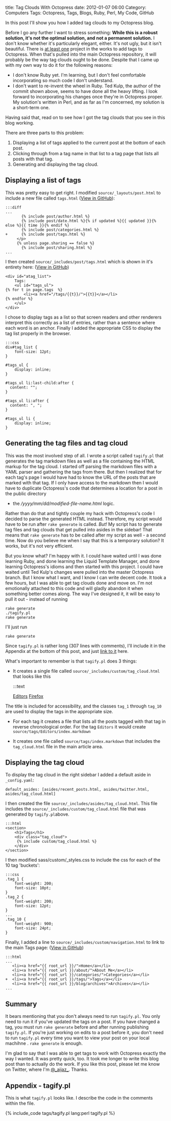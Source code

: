 title: Tag Clouds With Octopress
date: 2012-01-07 06:00
Category: Computers
Tags: Octopress, Tags, Blogs, Ruby, Perl, My Code, GitHub

In this post I'll show you how I added tag clouds to my Octopress blog.  

<!-- more -->

Before I go any further I want to stress something: **While this is a robust
solution, it's not the optimal solution, and not a permanent solution.**  I 
don't know whether it's particularly elegant, either.  It's not ugly, but it isn't beautiful.  There
is [at least one](https://github.com/imathis/octopress/pull/282) project in the 
works to add tags to Octopress.  When that's pulled into the main Octopress 
repository, it will probably be the way tag clouds ought to be done.  Despite that
I came up with my own way to do it for the following reasons:

* I don't know Ruby yet.  I'm learning, but I don't feel comfortable
  incorporating so much code I don't understand.
* I don't want to re-invent the wheel in Ruby.  Ted Kulp, the author of the
  commit shown above, seems to have done all the heavy lifting.  I look forward
  to incorporating his changes once they're in Octopress proper.  My solution's
  written in Perl, and as far as I'm concerned, my solution is a short-term
  one.

Having said that, read on to see how I got the tag clouds that you see in this blog working.

There are three parts to this problem:

1. Displaying a list of tags applied to the current post at the bottom of each
   post.
2. Clicking through from a tag name in that list to a tag page that lists all
   posts with that tag.
3. Generating and displaying the tag cloud.

<h2>Displaying a list of tags</h2>

This was pretty easy to get right.  I modified ```source/_layouts/post.html``` to include a new file called ```tags.html``` ([View in GitHub](https://github.com/aijaz/octopress/commit/d72ad36b52d278f189260f80fb355c01e60542b8#diff-6)):

    :::diff
    ...
           {% include post/author.html %}
           {% include post/date.html %}{% if updated %}{{ updated }}{% else %}{{ time }}{% endif %}
           {% include post/categories.html %}
    +      {% include post/tags.html %}
         </p>
         {% unless page.sharing == false %}
           {% include post/sharing.html %}
    ...

I then created ```source/_includes/post/tags.html``` which is shown in it's entirety here: ([View in GitHub](https://github.com/aijaz/octopress/commit/d72ad36b52d278f189260f80fb355c01e60542b8#diff-5))

~~~~{.HTML}
<div id="atag_list">
    Tags: 
    <ul id="tags_ul">
{% for t in page.tags  %}
        <li><a href="/tags/{{t}}/">{{t}}</a></li>
{% endfor %}
    </ul>
</div>
~~~~

I chose to display tags as a list so that screen readers and other renderers
interpret this correctly as a list of entries, rather than a sentence where
each word is an anchor. Finally I added the appropriate CSS to display the tag
list properly in the browser.  

    :::css
    div#tag_list {
        font-size: 12pt;
    }
    
    #tags_ul { 
        display: inline;
    }
    
    #tags_ul li:last-child:after {
      content: "";
    }
    
    #tags_ul li:after {
      content: ", ";
    }
    
    #tags_ul li {
        display: inline; 
    }

<h2>Generating the tag files and tag cloud</h2>

This was the most involved step of all. I wrote a script called ```tagify.pl```
that generates the tag markdown files as well as a file containing the HTML
markup for the tag cloud.  I started off parsing the markdown files with a YAML
parser and gathering the tags from there.  But then I realized that for each
tag's page I would have had to know the URL of the posts that are marked with
that tag.  If I only have access to the markdown then I would have to duplicate
Octopress's code that determines a location for a post in the public directory
- the _/yyyy/mm/dd/modified-file-name.html_ logic.  

Rather than do that and tightly couple my hack with Octopress's code I decided
to parse the generated HTML instead.  Therefore, my script would have to be run
after ```rake generate``` is called.  *But!* My script has to generate tag
files and tag clouds that get pulled into asides in the sidebar!  That means
that ```rake generate``` has to be called after my script as well - a second
time.  Now do you believe me when I say that this is a temporary solution?  It
works, but it's not very efficient.  

But you know what?  I'm happy with it.  I could have waited until I was done
learning Ruby, and done learning the Liquid Template Manager, and done learning
Octopress's idioms and then started with this project.  I could have waited
until Ted Kulp's changes were pulled into the master Octopress branch.  But I
know what I want, and I know I can write decent code.  It took a few hours, but
I was able to get tag clouds done and move on.  I'm not emotionally attached to
this code and will gladly abandon it when something better comes along.   The
way I've designed it, it will be easy to pull it out - instead of running 

    rake generate
    ./tagify.pl
    rake generate

I'll just run

    rake generate

Since ```tagify.pl``` is rather long (307 lines with comments), I'll include it
in the Appendix at the bottom of this post, and just 
[link to it](/downloads/code/tags/tagify.pl) here.

What's important to remember is that ```tagify.pl``` does 3 things: 

* It creates a single file called ```source/_includes/custom/tag_cloud.html``` that looks like this 

    :::text
    <div id='tag_cloud'>
    <a href="/tags/Editors/" title="6 entries" class="tag_10">Editors</a>
    <a href="/tags/Firefox/" title="2 entries" class="tag_3">Firefox</a>
    </div>

The title is included for accessibility, and the classes ```tag_1``` 
through ```tag_10``` are used to display the tags in the appropriate size.

* For each tag it creates a file that lists all the posts tagged with that tag in reverse chronological order.  For the tag ```Editors``` it would create ```source/tags/Editors/index.markdown```

* It creates one file called ```source/tags/index.markdown``` that includes the ```tag_cloud.html``` file in the main article area.

<h2>Displaying the tag cloud</h2>

To display the tag cloud in the right sidebar I added a default aside in ```_config.yaml```:

    default_asides: [asides/recent_posts.html, asides/twitter.html, asides/tag_cloud.html]

I then created the file ```source/_includes/asides/tag_cloud.html```.  This
file includes the ```source/_includes/custom/tag_cloud.html``` file that was
generated by ```tagify.pl```above.

    :::html
    <section>
        <h1>Tags</h1>
        <div class="tag_cloud">
         {% include custom/tag_cloud.html %}
        </div>
    </section>

I then modified sass/custom/_styles.css to include the css for each of the 10 tag 'buckets': 

    :::css
    .tag_1 { 
        font-weight: 200; 
        font-size: 10pt;
    }
    .tag_2 { 
        font-weight: 200; 
        font-size: 12pt;
    }
    ...
    .tag_10 { 
        font-weight: 900; 
        font-size: 24pt;
    }

Finally, I added a line to ```source/_includes/custom/navigation.html``` to link to the main Tags page: ([View in GitHub](https://github.com/aijaz/octopress/commit/d72ad36b52d278f189260f80fb355c01e60542b8#diff-3))

    :::html
    ...
       <li><a href="{{ root_url }}/">Home</a></li>
       <li><a href="{{ root_url }}/about/">About Me</a></li>
       <li><a href="{{ root_url }}/categories/">Categories</a></li>
    +  <li><a href="{{ root_url }}/tags/">Tags</a></li>
       <li><a href="{{ root_url }}/blog/archives">Archives</a></li>
    ...


<h2>Summary</h2>

It bears mentioning that you don't always need to run ```tagify.pl```.  You
only need to run it if you've updated the tags on a post.  If you have changed
a tag, you must run ```rake generate``` before and after running
publishing ```tagify.pl```.  If you're just working on edits to a post before 
it, you don't need to run ```tagify.pl``` every time you want to view your post
on your local machihne . ```rake generate``` is enough. 

I'm glad to say that I was able to get tags to work with Octopress exactly the
way I wanted. It was pretty quick, too.  It took me longer to write this blog
post than to actually do the work.  If you like this post, please let me know
on Twitter, where I'm [@\_aijaz\_](https://twitter.com/#!/_aijaz_).  Thanks.


<h2>Appendix - tagify.pl</h2>

This is what ```tagify.pl``` looks like.  I describe the code in the comments within the file.

{% include_code tags/tagify.pl lang:perl tagify.pl %} 

